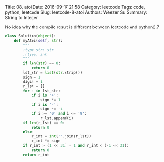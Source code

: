 Title: 08. atoi
Date: 2016-09-17 21:58
Category: leetcode
Tags: code, python, leetcode
Slug: leetcode-8-atoi
Authors: Weezer Su
Summary:  String to Integer

No idea why the compile result is different between leetcode and python2.7

```python
class Solution(object):
    def myAtoi(self, str):
        """
        :type str: str
        :rtype: int
        """
        if len(str) == 0:
            return 0
        lst_str = list(str.strip())
        sign = 1
        digit = 1
        r_lst = []
        for i in lst_str:
            if i is '+':
                sign *= 1
            if i is '-':
                sign *= -1
            if i >= '0' and i <= '9':
                r_lst.append(i)
        if len(r_lst) == 0:
            return 0
        else:
            r_int = int(''.join(r_lst))
            r_int *= sign
        if r_int > (1 << 31) - 1 and r_int < (-1 << 31):
            return 0
        return r_int
        
```
